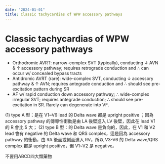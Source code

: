 ```yaml
---
date: "2024-01-01"
title: Classic tachycardias of WPW accessory pathways
---
```


# Classic tachycardias of WPW accessory pathways

* Orthodromic AVRT: narrow-complex SVT (typically), conducting ↓ AVN & ↑ accessory pathway; requires retrograde conduction and ∴ can occur w/ concealed bypass tracts
* Antidromic AVRT (rare): wide-complex SVT, conducting ↓ accessory pathway & ↑ AVN; requires antegrade conduction and ∴ should see pre-excitation pattern during SR
* AF w/ rapid conduction down accessory pathway; ∴ wide-complex irregular SVT; requires antegrade conduction; ∴ should see pre-excitation in SR. Rarely can degenerate into VF.
 
(1) type A 型：是在 V1~V6 lead 的 Delta wave 都是 upright positive ；因為 accessory pathway 的傳導性衝動是由 LA 後壁進入 LV 後壁，因此在 lead V1 的 R 會比 S 大；
(2) type B 型：的 Delta wave 是負向的，因此，在 V1 和 V2 lead 會有 negative 的 Delta wave 和 QRS complex，這是因為 accessory pathway 的衝動，由 RA 後面或側面進入 RV，所以 V3-V6 的 Delta wave/QRS complex 都是 upright positive，但 V1~V2 是 negative。

不要用ABCD四大類藥物
